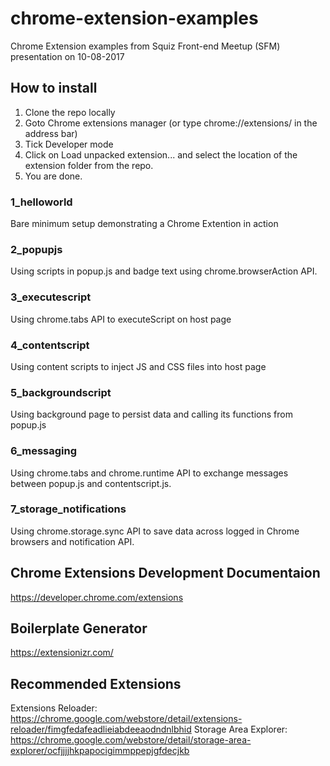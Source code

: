 # chrome-extension-examples
Chrome Extension examples from Squiz Front-end Meetup (SFM) presentation on 10-08-2017

## How to install
1. Clone the repo locally
2. Goto Chrome extensions manager (or type chrome://extensions/ in the address bar)
3. Tick Developer mode
4. Click on Load unpacked extension... and select the location of the extension folder from the repo.
5. You are done. 

### 1_helloworld
Bare minimum setup demonstrating a Chrome Extention in action

### 2_popupjs
Using scripts in popup.js and badge text using chrome.browserAction API.


### 3_executescript
Using chrome.tabs API to executeScript on host page

### 4_contentscript
Using content scripts to inject JS and CSS files into host page

### 5_backgroundscript
Using background page to persist data and calling its functions from popup.js

### 6_messaging
Using chrome.tabs and chrome.runtime API to exchange messages between popup.js and contentscript.js. 

### 7_storage_notifications
Using chrome.storage.sync API to save data across logged in Chrome browsers and notification API.

## Chrome Extensions Development Documentaion
https://developer.chrome.com/extensions

## Boilerplate Generator
https://extensionizr.com/

## Recommended Extensions
Extensions Reloader: https://chrome.google.com/webstore/detail/extensions-reloader/fimgfedafeadlieiabdeeaodndnlbhid
Storage Area Explorer: https://chrome.google.com/webstore/detail/storage-area-explorer/ocfjjjjhkpapocigimmppepjgfdecjkb